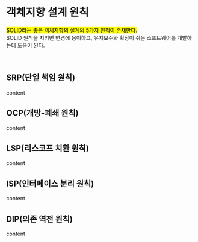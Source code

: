 # 객체지향 설계 원칙

<mark>SOLID라는 좋은 객체지향의 설계의 5가지 원칙이 존재한다.</mark></br>
SOLID 원칙을 지키면 변경에 용이하고, 유지보수와 확장이 쉬운 소프트웨어를 개발하는데 도움이 된다.


</br>

## SRP(단일 책임 원칙)

content

## OCP(개방-폐쇄 원칙)

content

## LSP(리스코프 치환 원칙)

content

## ISP(인터페이스 분리 원칙)

content

##  DIP(의존 역전 원칙)

content

